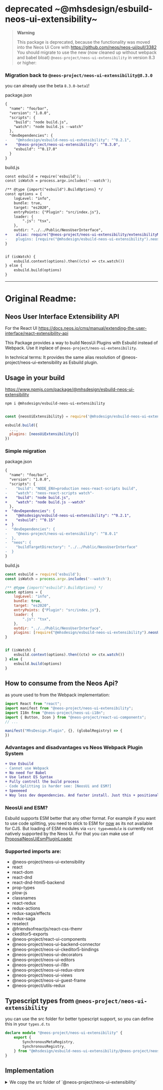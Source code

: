 # deprecated ~@mhsdesign/esbuild-neos-ui-extensibility~


> **Warning**
>
> This package is deprecated, because the functionality was moved into the Neos Ui Core with https://github.com/neos/neos-ui/pull/3382
> You should migrate to use the new (now cleaned up without webpack and babel bloat) `@neos-project/neos-ui-extensibility` in version 8.3 or higher:

### Migration back to `@neos-project/neos-ui-extensibility@8.3.0`

you can already use the beta `8.3.0-beta1`!

package.json
```diff
{
  "name": "foo/bar",
  "version": "1.0.0",
  "scripts": {
    "build": "node build.js",
    "watch": "node build.js --watch"
  },
  "devDependencies": {
-    "@mhsdesign/esbuild-neos-ui-extensibility": "^0.2.1",
+    "@neos-project/neos-ui-extensibility": "^8.3.0",
    "esbuild": "^0.17.0"
  }
}

```

build.js
```diff
const esbuild = require('esbuild');
const isWatch = process.argv.includes('--watch');

/** @type {import("esbuild").BuildOptions} */
const options = {
    logLevel: "info",
    bundle: true,
    target: "es2020",
    entryPoints: {"Plugin": "src/index.js"},
    loader: {
        ".js": "tsx",
    },
    outdir: "../../Public/NeosUserInterface",
+    alias: require("@neos-project/neos-ui-extensibility/extensibilityMap.json"),
-    plugins: [require("@mhsdesign/esbuild-neos-ui-extensibility").neosUiExtensibility()]
}


if (isWatch) {
    esbuild.context(options).then((ctx) => ctx.watch())
} else {
    esbuild.build(options)
}
```

-------------

# Original Readme:

## Neos User Interface Extensibility API

For the React UI
https://docs.neos.io/cms/manual/extending-the-user-interface/react-extensibility-api

This Package provides a way to build NeosUi Plugins with Esbuild instead of Webpack.
Use it inplace of `@neos-project/neos-ui-extensibility`.

In technical terms: It provides the same alias resolution of @neos-project/neos-ui-extensibility as Esbuild plugin.

## Usage in your build
https://www.npmjs.com/package/@mhsdesign/esbuild-neos-ui-extensibility
```sh
npm i @mhsdesign/esbuild-neos-ui-extensibility
```

```js

const {neosUiExtensibility} = require('@mhsdesign/esbuild-neos-ui-extensibility')

esbuild.build({
  ...,
  plugins: [neosUiExtensibility()]
})
```

### Simple migration

package.json
```diff
{
  "name": "foo/bar",
  "version": "1.0.0",
  "scripts": {
-    "build": "NODE_ENV=production neos-react-scripts build",
-    "watch": "neos-react-scripts watch"-
+    "build": "node build.js",
+    "watch": "node build.js --watch"
  },
+  "devDependencies": {
+    "@mhsdesign/esbuild-neos-ui-extensibility": "^0.2.1",
+    "esbuild": "^0.15"
+  }
-  "devDependencies": {
-    "@neos-project/neos-ui-extensibility": "^8.0.1"
-  },
-  "neos": {
-    "buildTargetDirectory": "../../Public/NeosUserInterface"
-  }
}

```

build.js
```js
const esbuild = require('esbuild');
const isWatch = process.argv.includes('--watch');

/** @type {import("esbuild").BuildOptions} */
const options = {
    logLevel: "info",
    bundle: true,
    target: "es2020",
    entryPoints: {"Plugin": "src/index.js"},
    loader: {
        ".js": "tsx",
    },
    outdir: "../../Public/NeosUserInterface",
    plugins: [require("@mhsdesign/esbuild-neos-ui-extensibility").neosUiExtensibility()]
}


if (isWatch) {
    esbuild.context(options).then((ctx) => ctx.watch())
} else {
    esbuild.build(options)
}
```

## How to consume from the Neos Api?

as youre used to from the Webpack implementation:

```js
import React from "react";
import manifest from "@neos-project/neos-ui-extensibility";
import I18n from "@neos-project/neos-ui-i18n";
import { Button, Icon } from "@neos-project/react-ui-components";
// ...

manifest("MhsDesign.Plugin", {}, (globalRegistry) => {
})
```

### Advantages and disadvantages vs Neos Webpack Plugin System
```diff
+ Use Esbuild
- Cannot use Webpack
+ No need for Babel
+ Use latest ES Syntax
+ Fully controll the build process
- Code Splitting is harder see: [NeosUi and ESM?]
+ Speeeeed
+ Way less dev dependencies. And faster install. Just this + positional-array-sorter
```

### NeosUi and ESM?

Esbuild supports ESM better that any other format.
For example if you want to use code splitting, you need to stick to ESM for [now](https://github.com/evanw/esbuild/issues/16) as its not available for CJS.
But loading of ESM modules via `<src type=module` is currently not natively supported by the Neos Ui. For that you can make use of [ProposalNeosUiEsmPluginLoader](https://github.com/mhsdesign/MhsDesign.ProposalNeosUiEsmPluginLoader)

### Supported imports are:

* @neos-project/neos-ui-extensibility
* react
* react-dom
* react-dnd
* react-dnd-html5-backend
* prop-types
* plow-js
* classnames
* react-redux
* redux-actions
* redux-saga/effects
* redux-saga
* reselect
* @friendsofreactjs/react-css-themr
* ckeditor5-exports
* @neos-project/react-ui-components
* @neos-project/neos-ui-backend-connector
* @neos-project/neos-ui-ckeditor5-bindings
* @neos-project/neos-ui-decorators
* @neos-project/neos-ui-editors
* @neos-project/neos-ui-i18n
* @neos-project/neos-ui-redux-store
* @neos-project/neos-ui-views
* @neos-project/neos-ui-guest-frame
* @neos-project/utils-redux

## Typescript types from `@neos-project/neos-ui-extensibility`

you can use the src folder for better typescript support, so you can define this in your `types.d.ts`

```ts
declare module "@neos-project/neos-ui-extensibility" {
    export {
        SynchronousMetaRegistry,
        SynchronousRegistry,
    } from "@mhsdesign/esbuild-neos-ui-extensibility/@neos-project/neos-ui-extensibility/src/registry";
}
```

## Implementation

<details>
<summary>We copy the src folder of `@neos-project/neos-ui-extensibility`</summary>

The idea was to prepack each file of the neosUiConsumerApiMap and distribute it with this package.
You might be asking why dont we require `@neos-project/neos-ui-extensibility` as dependency?
Why do we want to prepack at all? Because we will get a ton! of Babel and Webpack stuff we dont need - and i found no way to tell npm or yarn, install `@neos-project/neos-ui-extensibility` but without its dependencies.

So the first approach would be use a bundler and bundle each file.
Well turns out its not that easy, as we need code splitting too (as the files share mostly the same dependency... and we dont want it to be included more than once)
Also a second requirement is, that we need to bundle to cjs since the consumer api cant know all the named static esm exports - `@neos-project/neos-ui-extensibility` does it like this: `module.exports = getModuleFromConsumerApi()`

I have tried bundling the entry points (files) and applying some nice code splitting. But neither Esbuild, nor Webpack or Rollup could help me out. Rollup simply doesnt like the included dist neos-ui-extensibility files `[name] is not exported by [module]` and i dindt get code splitting for readFromConsumerApi with Webpack for cjs to work.

pre-building will be super easy once Esbuild supports `commonjs` with `splitting` (now only esm works for splitting, and i dindt wanted to create a bunch of cjs files which contain 80% the same content, that should be split)

for now i just copied the `@neos-project/neos-ui-extensibility` src folder as "build" command, and required the known dependencies from `@neos-project/neos-ui-extensibility` myself.
</details>
